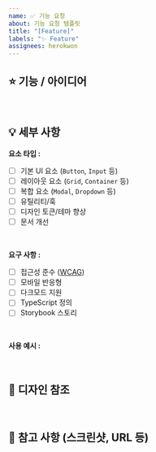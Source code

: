 ```yaml
---
name: ✅ 기능 요청
about: 기능 요청 템플릿
title: "[Feature]"
labels: "✨ Feature"
assignees: herokwon
---
```


## ⭐ 기능 / 아이디어

> 

<br />

## 💡 세부 사항

**요소 타입 :**

- [ ] 기본 UI 요소 (`Button`, `Input` 등)
- [ ] 레이아웃 요소 (`Grid`, `Container` 등)
- [ ] 복합 요소 (`Modal`, `Dropdown` 등)
- [ ] 유틸리티/훅
- [ ] 디자인 토큰/테마 향상
- [ ] 문서 개선

<br />

**요구 사항 :**

- [ ] 접근성 준수 ([WCAG](https://w3.org/WAI/standards-guidelines/wcag))
- [ ] 모바일 반응형
- [ ] 다크모드 지원
- [ ] TypeScript 정의
- [ ] Storybook 스토리

<br />

**사용 예시 :**

<br />

## 🎨 디자인 참조

<br />

## 💬 참고 사항 (스크린샷, URL 등)
